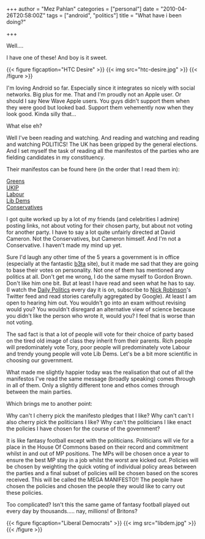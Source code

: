 +++
author = "Mez Pahlan"
categories = ["personal"]
date = "2010-04-26T20:58:00Z"
tags = ["android", "politics"]
title = "What have i been doing?"

+++

Well....


I have one of these! And boy is it sweet.

{{< figure figcaption="HTC Desire" >}}
    {{< img src="htc-desire.jpg" >}}
{{< /figure >}}

<!--more-->

I'm loving Android so far. Especially since it integrates so nicely with social networks. Big plus for me. That and I'm
proudly not an Apple user. Or should I say New Wave Apple users. You guys didn't support them when they were good but
looked bad. Support them vehemently now when they look good. Kinda silly that...

What else eh?

Well I've been reading and watching. And reading and watching and reading and watching POLITICS! The UK has been gripped
by the general elections. And I set myself the task of reading all the manifestos of the parties who are fielding
candidates in my constituency.

Their manifestos can be found here (in the order that I read them in):

[Greens](http://www.greenparty.org.uk/assets/files/resources/Manifesto_web_file.pdf)  
[UKIP](http://www.ukip.org/media/policies/UKIPmanifesto1304.pdf)  
[Labour](http://www.labour.org.uk/uploads/TheLabourPartyManifesto-2010.pdf)  
[Lib Dems](http://network.libdems.org.uk/manifesto2010/libdem_manifesto_2010.pdf)  
[Conservatives](http://media.conservatives.s3.amazonaws.com/manifesto/cpmanifesto2010_lowres.pdf)  

I got quite worked up by a lot of my friends (and celebrities I admire) posting links, not about voting for their chosen
party, but about not voting for another party. I have to say a lot quite unfairly directed at David Cameron. Not the
Conservatives, but Cameron himself. And I'm not a Conservative. I haven't made my mind up yet.

Sure I'd laugh any other time of the 5 years a government is in office (especially at the fantastic
[b3ta](http://www.b3ta.com/) site), but it made me sad that they are going to base their votes on personality. Not one
of them has mentioned any politics at all. Don't get me wrong, I do the same myself to Gordon Brown. Don't like him one
bit. But at least I have read and seen what he has to say. (I watch the [Daily
Politics](http://news.bbc.co.uk/1/hi/programmes/the_daily_politics/) every day it is on, subscribe to [Nick
Robinson](http://twitter.com/bbcnickrobinson)'s Twitter feed and read stories carefully aggregated by Google). At least
I am open to hearing him out. You wouldn't go into an exam without revising would you? You wouldn't disregard an
alternative view of science because you didn't like the person who wrote it, would you? I feel that is worse than not
voting.

The sad fact is that a lot of people will vote for their choice of party based on the tired old image of class they
inherit from their parents. Rich people will predominately vote Tory, poor people will predominately vote Labour and
trendy young people will vote Lib Dems. Let's be a bit more scientific in choosing our government.

What made me slightly happier today was the realisation that out of all the manifestos I've read the same message
(broadly speaking) comes through in all of them. Only a slightly different tone and ethos comes through between the main
parties.

Which brings me to another point:

Why can't I cherry pick the manifesto pledges that I like? Why can't can't I also cherry pick the politicians I like?
Why can't the politicians I like enact the policies I have chosen for the course of the government?

It is like fantasy football except with the politicians. Politicians will vie for a place in the House Of Commons based
on their record and commitment whilst in and out of MP positions. The MPs will be chosen once a year to ensure the best
MP stay in a job whilst the worst are kicked out. Policies will be chosen by weighting the quick voting of individual
policy areas between the parties and a final subset of policies will be chosen based on the scores received. This will
be called the MEGA MANIFESTO!! The people have chosen the policies and chosen the people they would like to carry out
these policies.

Too complicated? Isn't this the same game of fantasy football played out every day by thousands..... nay, millions! of
Britons?

{{< figure figcaption="Liberal Democrats" >}}
    {{< img src="libdem.jpg" >}}
{{< /figure >}}
